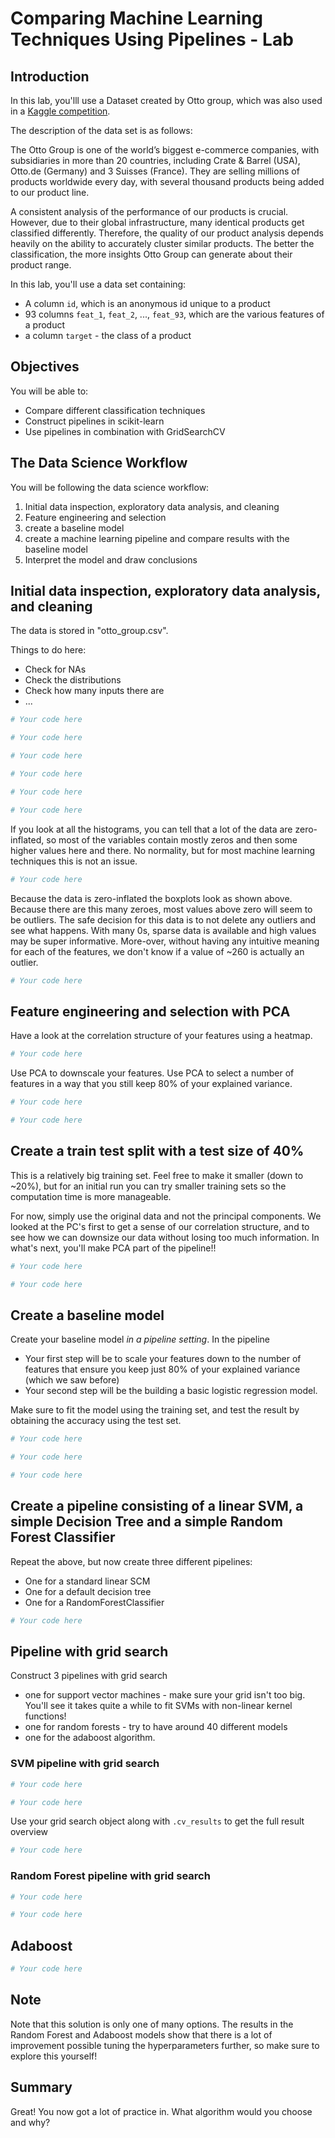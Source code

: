 
# Comparing Machine Learning Techniques Using Pipelines - Lab

## Introduction

In this lab, you'lll use a Dataset created by Otto group, which was also used in a [Kaggle competition](https://www.kaggle.com/c/otto-group-product-classification-challenge/data).

The description of the data set is as follows:

The Otto Group is one of the world’s biggest e-commerce companies, with subsidiaries in more than 20 countries, including Crate & Barrel (USA), Otto.de (Germany) and 3 Suisses (France). They are selling millions of products worldwide every day, with several thousand products being added to our product line.

A consistent analysis of the performance of our products is crucial. However, due to their global infrastructure, many identical products get classified differently. Therefore, the quality of our product analysis depends heavily on the ability to accurately cluster similar products. The better the classification, the more insights Otto Group can generate about their product range.

In this lab, you'll use a data set containing:
- A column `id`, which is an anonymous id unique to a product
- 93 columns `feat_1`, `feat_2`, ..., `feat_93`, which are the various features of a product
- a column `target` - the class of a product


## Objectives

You will be able to:
- Compare different classification techniques
- Construct pipelines in scikit-learn
- Use pipelines in combination with GridSearchCV

## The Data Science Workflow

You will be following the data science workflow:

1. Initial data inspection, exploratory data analysis, and cleaning
2. Feature engineering and selection
3. create a baseline model
4. create a machine learning pipeline and compare results with the baseline model
5. Interpret the model and draw conclusions

##  Initial data inspection, exploratory data analysis, and cleaning

The data is stored in "otto_group.csv".

Things to do here:
- Check for NAs
- Check the distributions
- Check how many inputs there are
- ...


```python
# Your code here
```


```python
# Your code here
```


```python
# Your code here
```


```python
# Your code here
```


```python
# Your code here
```


```python
# Your code here
```

If you look at all the histograms, you can tell that a lot of the data are zero-inflated, so most of the variables contain mostly zeros and then some higher values here and there. No normality, but for most machine learning techniques this is not an issue. 


```python
# Your code here
```

Because the data is zero-inflated the boxplots look as shown above. Because there are this many zeroes, most values above zero will seem to be outliers. The safe decision for this data is to not delete any outliers and see what happens. With many 0s, sparse data is available and high values may be super informative. More-over, without having any intuitive meaning for each of the features, we don't know if a value of ~260 is actually an outlier.


```python
# Your code here
```

## Feature engineering and selection with PCA

Have a look at the correlation structure of your features using a heatmap.


```python
# Your code here
```

Use PCA to downscale your features. Use PCA to select a number of features in a way that you still keep 80% of your explained variance.


```python
# Your code here
```


```python
# Your code here
```

## Create a train test split with a test size of 40%

This is a relatively big training set. Feel free to make it smaller (down to ~20%), but for an initial run you can try smaller training sets so the computation time is more manageable.

For now, simply use the original data and not the principal components. We looked at the PC's first to get a sense of our correlation structure, and to see how we can downsize our data without losing too much information. In what's next, you'll make PCA part of the pipeline!!


```python
# Your code here
```


```python
# Your code here
```

## Create a baseline model

Create your baseline model *in a pipeline setting*. In the pipeline
- Your first step will be to scale your features down to the number of features that ensure you keep just 80% of your explained variance (which we saw before)
- Your second step will be the building a basic logistic regression model.

Make sure to fit the model using the training set, and test the result by obtaining the accuracy using the test set.


```python
# Your code here
```


```python
# Your code here
```


```python
# Your code here
```

## Create a pipeline consisting of a linear SVM, a simple Decision Tree and a simple Random Forest Classifier

Repeat the above, but now create three different pipelines:
- One for a standard linear SCM
- One for a default decision tree
- One for a RandomForestClassifier


```python
# Your code here
```

## Pipeline with grid search

Construct 3 pipelines with grid search
- one for support vector machines - make sure your grid isn't too big. You'll see it takes quite a while to fit SVMs with non-linear kernel functions!
- one for random forests - try to have around 40 different models
- one for the adaboost algorithm. 

### SVM pipeline with grid search


```python
# Your code here
```


```python
# Your code here
```

Use your grid search object along with `.cv_results` to get the full result overview


```python
# Your code here
```

### Random Forest pipeline with grid search


```python
# Your code here
```


```python
# Your code here
```

## Adaboost


```python
# Your code here
```

## Note

Note that this solution is only one of many options. The results in the Random Forest and Adaboost models show that there is a lot of improvement possible tuning the hyperparameters further, so make sure to explore this yourself!

## Summary 

Great! You now got a lot of practice in. What algorithm would you choose and why?
